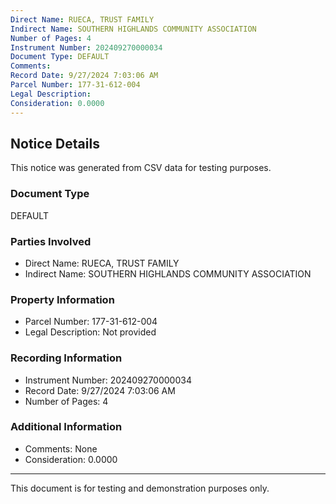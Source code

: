 ```yaml
---
Direct Name: RUECA, TRUST FAMILY
Indirect Name: SOUTHERN HIGHLANDS COMMUNITY ASSOCIATION
Number of Pages: 4
Instrument Number: 202409270000034
Document Type: DEFAULT
Comments: 
Record Date: 9/27/2024 7:03:06 AM
Parcel Number: 177-31-612-004
Legal Description: 
Consideration: 0.0000
---
```


## Notice Details

This notice was generated from CSV data for testing purposes.

### Document Type
DEFAULT

### Parties Involved
- Direct Name: RUECA, TRUST FAMILY
- Indirect Name: SOUTHERN HIGHLANDS COMMUNITY ASSOCIATION

### Property Information
- Parcel Number: 177-31-612-004
- Legal Description: Not provided

### Recording Information
- Instrument Number: 202409270000034
- Record Date: 9/27/2024 7:03:06 AM
- Number of Pages: 4

### Additional Information
- Comments: None
- Consideration: 0.0000

---

This document is for testing and demonstration purposes only.
